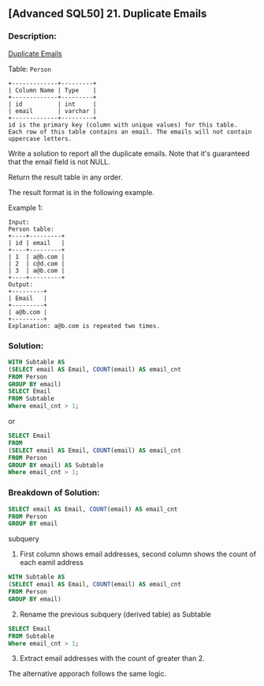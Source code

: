 ## [Advanced SQL50] 21. Duplicate Emails

### Description:
[Duplicate Emails](https://leetcode.com/problems/duplicate-emails/description/?envType=study-plan-v2&envId=premium-sql-50)

Table: `Person`

```
+-------------+---------+
| Column Name | Type    |
+-------------+---------+
| id          | int     |
| email       | varchar |
+-------------+---------+
id is the primary key (column with unique values) for this table.
Each row of this table contains an email. The emails will not contain uppercase letters.
```

Write a solution to report all the duplicate emails. Note that it's guaranteed that the email field is not NULL.

Return the result table in any order.

The result format is in the following example.

Example 1:

```
Input: 
Person table:
+----+---------+
| id | email   |
+----+---------+
| 1  | a@b.com |
| 2  | c@d.com |
| 3  | a@b.com |
+----+---------+
Output: 
+---------+
| Email   |
+---------+
| a@b.com |
+---------+
Explanation: a@b.com is repeated two times.
```

### Solution: 

```sql
WITH Subtable AS
(SELECT email AS Email, COUNT(email) AS email_cnt
FROM Person
GROUP BY email)
SELECT Email
FROM Subtable
Where email_cnt > 1;
```

or

```sql
SELECT Email
FROM
(SELECT email AS Email, COUNT(email) AS email_cnt
FROM Person
GROUP BY email) AS Subtable
Where email_cnt > 1;
```

### Breakdown of Solution:

```sql
SELECT email AS Email, COUNT(email) AS email_cnt
FROM Person
GROUP BY email
```
subquery
1. First column shows email addresses, second column shows the count of each eamil address

```sql
WITH Subtable AS
(SELECT email AS Email, COUNT(email) AS email_cnt
FROM Person
GROUP BY email)
```
2. Rename the previous subquery (derived table) as Subtable

```sql
SELECT Email
FROM Subtable
Where email_cnt > 1;
```
3. Extract email addresses with the count of greater than 2.

The alternative apporach follows the same logic.
